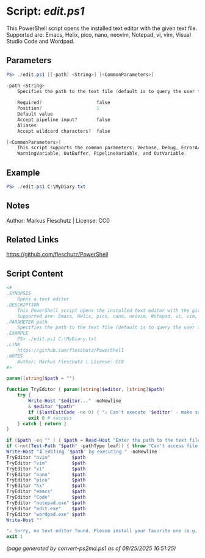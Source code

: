Script: *edit.ps1*
========================

This PowerShell script opens the installed text editor with the given text file.
Supported are: Emacs, Helix, pico, nano, neovim, Notepad, vi, vim, Visual Studio Code and Wordpad.

Parameters
----------
```powershell
PS> ./edit.ps1 [[-path] <String>] [<CommonParameters>]

-path <String>
    Specifies the path to the text file (default is to query the user to specify it)
    
    Required?                    false
    Position?                    1
    Default value                
    Accept pipeline input?       false
    Aliases                      
    Accept wildcard characters?  false

[<CommonParameters>]
    This script supports the common parameters: Verbose, Debug, ErrorAction, ErrorVariable, WarningAction, 
    WarningVariable, OutBuffer, PipelineVariable, and OutVariable.
```

Example
-------
```powershell
PS> ./edit.ps1 C:\MyDiary.txt

```

Notes
-----
Author: Markus Fleschutz | License: CC0

Related Links
-------------
https://github.com/fleschutz/PowerShell

Script Content
--------------
```powershell
<#
.SYNOPSIS
	Opens a text editor
.DESCRIPTION
	This PowerShell script opens the installed text editor with the given text file.
	Supported are: Emacs, Helix, pico, nano, neovim, Notepad, vi, vim, Visual Studio Code and Wordpad.
.PARAMETER path
	Specifies the path to the text file (default is to query the user to specify it)
.EXAMPLE
	PS> ./edit.ps1 C:\MyDiary.txt
.LINK
	https://github.com/fleschutz/PowerShell
.NOTES
	Author: Markus Fleschutz | License: CC0
#>

param([string]$path = "")

function TryEditor { param([string]$editor, [string]$path)
	try {
		Write-Host "$editor..." -noNewline
		& $editor "$path"
		if ($lastExitCode -ne 0) { "⚠️ Can't execute '$editor' - make sure it's installed and available"; exit 1 }
		exit 0 # success
	} catch { return }
}

if ($path -eq "" ) { $path = Read-Host "Enter the path to the text file" }
if (-not(Test-Path "$path" -pathType leaf)) { throw "Can't access file '$path'" }
Write-Host "⏳ Editing '$path' by executing " -noNewline
TryEditor "nvim"        $path
TryEditor "vim"         $path
TryEditor "vi"          $path
TryEditor "nano"        $path
TryEditor "pico"        $path
TryEditor "hx"          $path
TryEditor "emacs"       $path
TryEditor "Code"        $path
TryEditor "notepad.exe" $path
TryEditor "edit.exe"    $path
TryEditor "wordpad.exe" $path
Write-Host ""

"⚠️ Sorry, no text editor found. Please install your favorite one (e.g. by executing 'winget install helix.helix')."
exit 1
```

*(page generated by convert-ps2md.ps1 as of 08/25/2025 16:51:25)*

